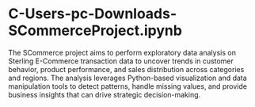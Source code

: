 # C-Users-pc-Downloads-SCommerceProject.ipynb
The SCommerce project aims to perform exploratory data analysis on Sterling E-Commerce transaction data to uncover trends in customer behavior, product performance, and sales distribution across categories and regions. The analysis leverages Python-based visualization and data manipulation tools to detect patterns, handle missing values, and provide business insights that can drive strategic decision-making.
